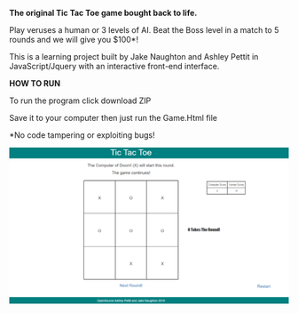<b>The original Tic Tac Toe game bought back to life.</b>

Play veruses a human or 3 levels of AI. Beat the Boss level in a match to 5 rounds and we will give you $100*!

This is a learning project built by Jake Naughton and Ashley Pettit in JavaScript/Jquery with an interactive front-end interface. 

<b> HOW TO RUN </b>

To run the program click download ZIP

Save it to your computer then just run the Game.Html file

*No code tampering or exploiting bugs!

<img src="/Images/TTT.png"/>
